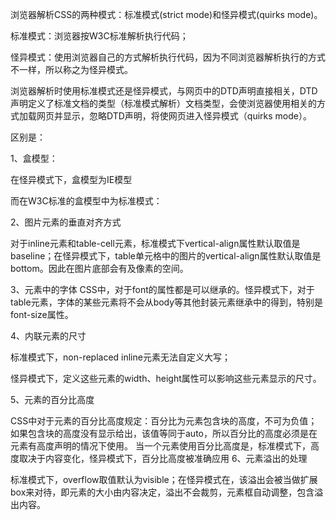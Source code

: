 浏览器解析CSS的两种模式：标准模式(strict mode)和怪异模式(quirks mode)。

标准模式：浏览器按W3C标准解析执行代码；

怪异模式：使用浏览器自己的方式解析执行代码，因为不同浏览器解析执行的方式不一样，所以称之为怪异模式。

浏览器解析时使用标准模式还是怪异模式，与网页中的DTD声明直接相关，DTD声明定义了标准文档的类型（标准模式解析）文档类型，会使浏览器使用相关的方式加载网页并显示，忽略DTD声明，将使网页进入怪异模式（quirks mode）。

区别是：

1、盒模型：

在怪异模式下，盒模型为IE模型

而在W3C标准的盒模型中为标准模式：


2、图片元素的垂直对齐方式

对于inline元素和table-cell元素，标准模式下vertical-align属性默认取值是baseline；在怪异模式下，table单元格中的图片的vertical-align属性默认取值是bottom。因此在图片底部会有及像素的空间。

3、元素中的字体
CSS中，对于font的属性都是可以继承的。怪异模式下，对于table元素，字体的某些元素将不会从body等其他封装元素继承中的得到，特别是font-size属性。

4、内联元素的尺寸

标准模式下，non-replaced inline元素无法自定义大写；

怪异模式下，定义这些元素的width、height属性可以影响这些元素显示的尺寸。

5、元素的百分比高度

CSS中对于元素的百分比高度规定：百分比为元素包含块的高度，不可为负值；如果包含块的高度没有显示给出，该值等同于auto，所以百分比的高度必须是在元素有高度声明的情况下使用。
当一个元素使用百分比高度是，标准模式下，高度取决于内容变化，怪异模式下，百分比高度被准确应用
6、元素溢出的处理

标准模式下，overflow取值默认为visible；在怪异模式在，该溢出会被当做扩展box来对待，即元素的大小由内容决定，溢出不会裁剪，元素框自动调整，包含溢出内容。
